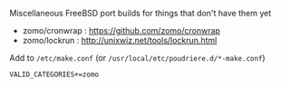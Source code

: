 Miscellaneous FreeBSD port builds for things that don't have them yet

* zomo/cronwrap : https://github.com/zomo/cronwrap
* zomo/lockrun : http://unixwiz.net/tools/lockrun.html

Add to `/etc/make.conf` (or `/usr/local/etc/poudriere.d/*-make.conf`)
```
VALID_CATEGORIES+=zomo
```
